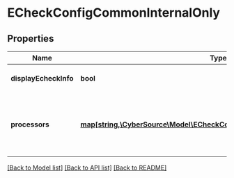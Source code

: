 # ECheckConfigCommonInternalOnly

## Properties
Name | Type | Description | Notes
------------ | ------------- | ------------- | -------------
**displayEcheckInfo** | **bool** | *NEW* Used by EBC UI always set to true | [optional] [default to true]
**processors** | [**map[string,\CyberSource\Model\ECheckConfigCommonInternalOnlyProcessors]**](ECheckConfigCommonInternalOnlyProcessors.md) | *NEW* Payment Processing connection used to support eCheck, aka ACH, payment methods. Example * \&quot;bofaach\&quot; * \&quot;wellsfargoach\&quot; | [optional] 

[[Back to Model list]](../README.md#documentation-for-models) [[Back to API list]](../README.md#documentation-for-api-endpoints) [[Back to README]](../README.md)


